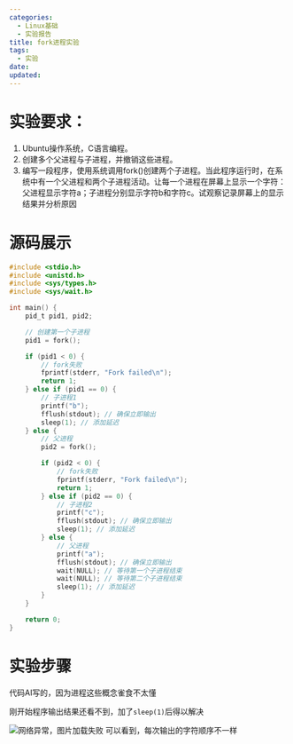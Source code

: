 ```yaml
---
categories:
  - Linux基础
  - 实验报告
title: fork进程实验
tags:
  - 实验
date:
updated:
---
```


# 实验要求：

1. Ubuntu操作系统，C语言编程。
2. 创建多个父进程与子进程，并撤销这些进程。
3. 编写一段程序，使用系统调用fork()创建两个子进程。当此程序运行时，在系统中有一个父进程和两个子进程活动。让每一个进程在屏幕上显示一个字符：父进程显示字符a；子进程分别显示字符b和字符c。试观察记录屏幕上的显示结果并分析原因

# 源码展示

```c
#include <stdio.h>
#include <unistd.h>
#include <sys/types.h>
#include <sys/wait.h>

int main() {
    pid_t pid1, pid2;

    // 创建第一个子进程
    pid1 = fork();

    if (pid1 < 0) {
        // fork失败
        fprintf(stderr, "Fork failed\n");
        return 1;
    } else if (pid1 == 0) {
        // 子进程1
        printf("b");
        fflush(stdout); // 确保立即输出
        sleep(1); // 添加延迟
    } else {
        // 父进程
        pid2 = fork();

        if (pid2 < 0) {
            // fork失败
            fprintf(stderr, "Fork failed\n");
            return 1;
        } else if (pid2 == 0) {
            // 子进程2
            printf("c");
            fflush(stdout); // 确保立即输出
            sleep(1); // 添加延迟
        } else {
            // 父进程
            printf("a");
            fflush(stdout); // 确保立即输出
            wait(NULL); // 等待第一个子进程结束
            wait(NULL); // 等待第二个子进程结束
            sleep(1); // 添加延迟
        }
    }

    return 0;
}
```

# 实验步骤

代码AI写的，因为进程这些概念雀食不太懂

刚开始程序输出结果还看不到，加了`sleep(1)`后得以解决

![网络异常，图片加载失败](https://leaves520-1326362500.cos.ap-nanjing.myqcloud.com/20241009200748.png) 可以看到，每次输出的字符顺序不一样